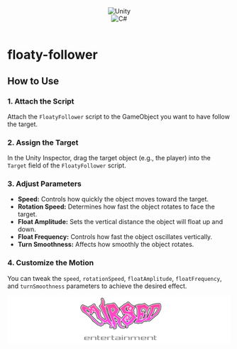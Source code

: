 <div align="center"> 
  <img alt="Unity" src="https://img.shields.io/badge/unity%20-%23323330.svg?&style=for-the-badge&logo=unity&logoColor=white"/>  
</div>
<div align="center">
  <img alt="C#" src="https://img.shields.io/badge/C%23-%23323330.svg?&style=for-the-badge&logo=csharp&logoColor=white"/> 
</div>
<br>

# floaty-follower

## How to Use

### 1. Attach the Script
Attach the `FloatyFollower` script to the GameObject you want to have follow the target.

### 2. Assign the Target
In the Unity Inspector, drag the target object (e.g., the player) into the `Target` field of the `FloatyFollower` script.

### 3. Adjust Parameters
- **Speed:** Controls how quickly the object moves toward the target.
- **Rotation Speed:** Determines how fast the object rotates to face the target.
- **Float Amplitude:** Sets the vertical distance the object will float up and down.
- **Float Frequency:** Controls how fast the object oscillates vertically.
- **Turn Smoothness:** Affects how smoothly the object rotates.

### 4. Customize the Motion
You can tweak the `speed`, `rotationSpeed`, `floatAmplitude`, `floatFrequency`, and `turnSmoothness` parameters to achieve the desired effect.

<a href="https://cursed-entertainment.itch.io/" target="_blank">
    <img src="https://github.com/CursedPrograms/cursedentertainment/raw/main/images/logos/logo-wide-grey.png"
        alt="CursedEntertainment Logo">
</a>
